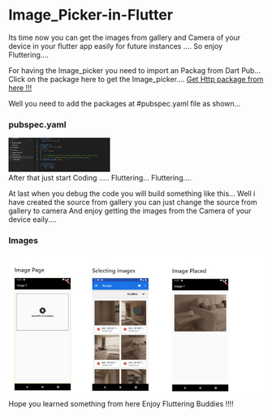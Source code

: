 # Image_Picker-in-Flutter
Its time now you can get the images from gallery and Camera of your device in your flutter app easily for future instances ....
So enjoy Fluttering....

For having the Image_picker you need to import an Packag from Dart Pub...
Click on the package here to get the Image_picker....
<a class="github-button" href="https://pub.dev/packages/image_picker" data-size="large" aria-label="Follow @ntkme on GitHub">Get Http package from here !!!</a>

Well you need to add the packages at #pubspec.yaml file as shown...
 <h3>pubspec.yaml</h3> 
<img src="https://github.com/neon97/Image_Picker-in-Flutter/blob/master/Screenshots/pubpspec.png?raw=true"  width="200" >
</img>
<br>
After that just start Coding .....
Fluttering...
Fluttering....

At last when you debug the code you will build something like this...
Well i have created the source from gallery you can just change the source from gallery to camera
And enjoy getting the images from the Camera of your device eaily....
 <h3>Images</h3> 
<img src="https://github.com/neon97/Image_Picker-in-Flutter/blob/master/Screenshots/main.jpg?raw=true" >
</img>
<br>
Hope you learned something from here Enjoy Fluttering Buddies !!!!

